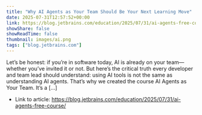 ```yaml
---
title: "Why AI Agents as Your Team Should Be Your Next Learning Move"
date: 2025-07-31T12:57:52+00:00
link: https://blog.jetbrains.com/education/2025/07/31/ai-agents-free-course/
showShare: false
showReadTime: false
thumbnail: images/ai.png
tags: ["blog.jetbrains.com"]
---
```

Let’s be honest: if you’re in software today, AI is already on your team—whether you’ve invited it or not. But here’s the critical truth every developer and team lead should understand: using AI tools is not the same as understanding AI agents. That’s why we created the course AI Agents as Your Team. It’s a […]

- Link to article: https://blog.jetbrains.com/education/2025/07/31/ai-agents-free-course/